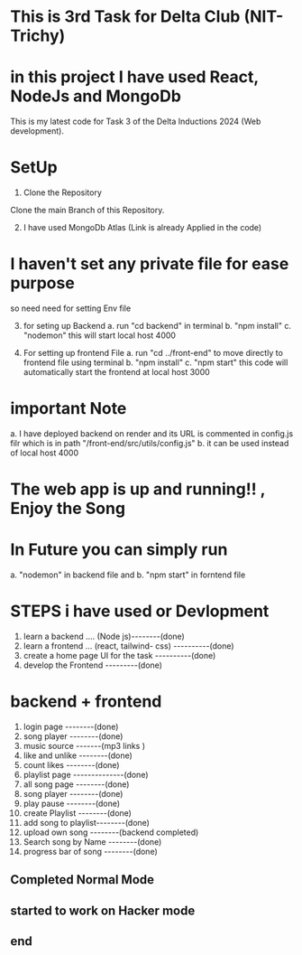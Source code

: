 # This is 3rd Task for Delta Club (NIT-Trichy)

# in this project I have used React, NodeJs and MongoDb  

This is my latest code  for Task 3 of the Delta Inductions 2024 (Web development).


# SetUp

1. Clone the Repository 
 
 Clone the main Branch of this Repository.

2. I have used MongoDb Atlas (Link is already Applied in the code)

# I haven't set any private file for ease purpose 
  so need need for setting Env file 


3. for seting up Backend 
  a. run "cd backend"  in terminal
  b. "npm install"
  c. "nodemon"
  this will start local host 4000 

4. For setting up frontend File 
   a. run "cd ../front-end" to move directly to frontend file using terminal
   b. "npm install"
   c. "npm start"   this code will automatically start the frontend at local host 3000


# important Note 
   a. I have deployed backend on render  and its URL is commented in config.js filr which is in path "/front-end/src/utils/config.js"
   b. it can be used instead of local host 4000


#   The web app is up and running!! , Enjoy the Song

# In Future you can simply run 

   a. "nodemon" in backend file and
   b. "npm start" in forntend file




# STEPS i have used or Devlopment

1. learn a backend .... (Node js)--------(done)
2. learn a frontend ... (react, tailwind- css) ----------(done)
3. create a  home page UI for the task   ----------(done)
4. develop the Frontend   ---------(done)
#  backend + frontend
   1.   login page  --------(done)
   2.   song player  --------(done)
   3.   music source -------(mp3 links )
   4.   like and unlike --------(done)
   5.   count likes --------(done)
   6.   playlist page --------------(done)
   7.   all song page --------(done)
   8.   song player --------(done)
   9.   play pause --------(done)
   10.  create Playlist  --------(done)
   11.  add song to playlist--------(done)
   12.  upload own song --------(backend completed) 
   13.  Search song by Name --------(done)
   14.  progress bar of song --------(done)



   ##  Completed Normal Mode #
   ##  started to work on Hacker mode #



   ##   end   ##